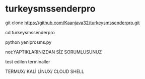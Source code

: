 # turkeysmssenderpro
git clone https://github.com/Kaanjava32/turkeysmssenderpro.git

cd turkeysmssenderpro

python yeniprosms.py



not:YAPTIKLARINIZDAN SİZ SORUMLUSUNUZ


test edilen terminaller

TERMUX/
KALİ LİNUX/
CLOUD SHELL
